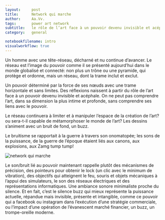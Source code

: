 ```yaml
---
layout:     post
title:      Network qui marche
author:     Aa.Vv.
tags: 		power art network
subtitle:   le rôle de l’art face à un pouvoir devenu invisible et acéphale
category:   general

notebookfilename: intro
visualworkflow: true
---
```



Un homme avec une tête-réseau, décharné et nu continue d’avancer.
Le réseau est l’image du pouvoir comme il se présenté aujourd’hui dans le monde globalisé et connecté: non plus un trône ou une pyramide, qui protège et ordonne, mais un réseau, dont la trame inclut et exclut.

Un pouvoir déterminé par la force de ses nœuds avec une trame horizontale et sans limites. Des réflexions naissent à partir du rôle de l’art face à un pouvoir devenu invisible et acéphale.
On ne peut pas comprendre l’art, dans sa dimension la plus intime et profonde, sans comprendre ses liens avec le pouvoir.

Le réseau continuera à limiter et à manipuler l’espace de la création de l’art? ou sera-t-il capable de métamorphoser le monde de l’art?
Les dessins s’animent avec un bruit de fond, un buzz.

Le bruitisme se rapportait à la guerre à travers son onomatopée; les sons de la puissance, de la guerre de l’époque étaient liés aux canons, aux explosions, aux Zamg tump tump!

![network qui marche]({{site.baseurl}}/img/networkmarche.jpg)

Le son/bruit lié au pouvoir maintenant rappelle plutôt des mécanismes de précision, des pointeurs pour obtenir le lock (un clic avec le minimum de vibration), des objectifs qui atteignent le feu, souris et objets mécaniques à l’appui des simulateurs, le son des réseaux électriques et des représentations informatiques.
Une ambiance sonore minimaliste proche du silence.
Et en fait, c’est le silence buzz qui mieux représente la puissance actuelle, répandue mais invisible, présente et intangible, comme ce pouvoir qui a facebook ou instagram dans l’exécution d’une stratégie commerciale, ou l’impact d’une opération de l’évanescent marché financier, un buzz, un trompe-oreille moderne.

